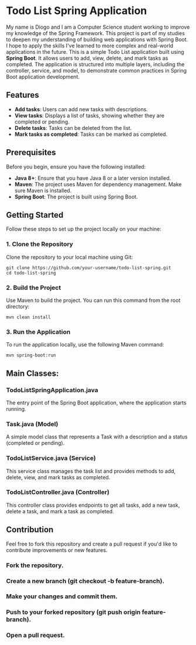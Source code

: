 # Todo List Spring Application
My name is Diogo and I am a Computer Science student working to improve my knowledge of the Spring Framework. This project is part of my studies to deepen my understanding of building web applications with Spring Boot. I hope to apply the skills I've learned to more complex and real-world applications in the future.
This is a simple Todo List application built using **Spring Boot**. It allows users to add, view, delete, and mark tasks as completed. The application is structured into multiple layers, including the controller, service, and model, to demonstrate common practices in Spring Boot application development.

## Features
- **Add tasks**: Users can add new tasks with descriptions.
- **View tasks**: Displays a list of tasks, showing whether they are completed or pending.
- **Delete tasks**: Tasks can be deleted from the list.
- **Mark tasks as completed**: Tasks can be marked as completed.

## Prerequisites

Before you begin, ensure you have the following installed:

- **Java 8+**: Ensure that you have Java 8 or a later version installed.
- **Maven**: The project uses Maven for dependency management. Make sure Maven is installed.
- **Spring Boot**: The project is built using Spring Boot.

## Getting Started

Follow these steps to set up the project locally on your machine:

### 1. Clone the Repository

Clone the repository to your local machine using Git:

```
git clone https://github.com/your-username/todo-list-spring.git
cd todo-list-spring
```

### 2. Build the Project

Use Maven to build the project. You can run this command from the root directory:

```
mvn clean install
```

### 3. Run the Application
To run the application locally, use the following Maven command:

```
mvn spring-boot:run
```


## Main Classes:

### TodoListSpringApplication.java
The entry point of the Spring Boot application, where the application starts running.

### Task.java (Model)
A simple model class that represents a Task with a description and a status (completed or pending).

### TodoListService.java (Service)
This service class manages the task list and provides methods to add, delete, view, and mark tasks as completed.

### TodoListController.java (Controller)
This controller class provides endpoints to get all tasks, add a new task, delete a task, and mark a task as completed.

## Contribution
Feel free to fork this repository and create a pull request if you'd like to contribute improvements or new features.

### Fork the repository.
### Create a new branch (git checkout -b feature-branch).
### Make your changes and commit them.
### Push to your forked repository (git push origin feature-branch).
### Open a pull request.
